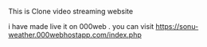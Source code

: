 This is Clone video streaming website 

i have made live it on 000web .
you can visit
https://sonu-weather.000webhostapp.com/index.php
